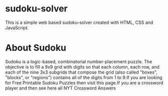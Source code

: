 # sudoku-solver
  This is a simple web based sudoku-solver created with HTML, CSS and JavaScript.
# About Sudoku
Sudoku is a logic-based, combinatorial number-placement puzzle. The objective is to fill a 9x9 grid with digits so that each column, each row, and each of the nine 3x3 subgrids that compose the grid (also called "boxes", "blocks", or "regions") contains all of the digits from 1 to 9.If you are looking for Free Printable Sudoku Puzzles then visit this page.If you are a crossword player and then see here all NYT Crossword Answers
